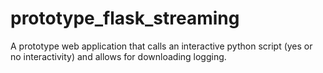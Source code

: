 # prototype_flask_streaming

A prototype web application that calls an interactive python script (yes or no interactivity) and allows for downloading logging.
